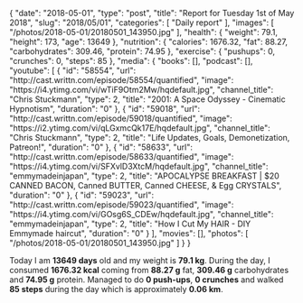 {
    "date": "2018-05-01",
    "type": "post",
    "title": "Report for Tuesday 1st of May 2018",
    "slug": "2018\/05\/01",
    "categories": [
        "Daily report"
    ],
    "images": [
        "\/photos\/2018-05-01\/20180501_143950.jpg"
    ],
    "health": {
        "weight": 79.1,
        "height": 173,
        "age": 13649
    },
    "nutrition": {
        "calories": 1676.32,
        "fat": 88.27,
        "carbohydrates": 309.46,
        "protein": 74.95
    },
    "exercise": {
        "pushups": 0,
        "crunches": 0,
        "steps": 85
    },
    "media": {
        "books": [],
        "podcast": [],
        "youtube": [
            {
                "id": "58554",
                "url": "http:\/\/cast.writtn.com\/episode\/58554\/quantified",
                "image": "https:\/\/i4.ytimg.com\/vi\/wTiF9Otm2Mw\/hqdefault.jpg",
                "channel_title": "Chris Stuckmann",
                "type": 2,
                "title": "2001: A Space Odyssey - Cinematic Hypnotism",
                "duration": "0"
            },
            {
                "id": "59018",
                "url": "http:\/\/cast.writtn.com\/episode\/59018\/quantified",
                "image": "https:\/\/i2.ytimg.com\/vi\/qLGxmcQk17E\/hqdefault.jpg",
                "channel_title": "Chris Stuckmann",
                "type": 2,
                "title": "Life Updates, Goals, Demonetization, Patreon!",
                "duration": "0"
            },
            {
                "id": "58633",
                "url": "http:\/\/cast.writtn.com\/episode\/58633\/quantified",
                "image": "https:\/\/i4.ytimg.com\/vi\/SFXvlD3XtcM\/hqdefault.jpg",
                "channel_title": "emmymadeinjapan",
                "type": 2,
                "title": "APOCALYPSE BREAKFAST | $20 CANNED BACON, Canned BUTTER, Canned CHEESE, & Egg CRYSTALS",
                "duration": "0"
            },
            {
                "id": "59023",
                "url": "http:\/\/cast.writtn.com\/episode\/59023\/quantified",
                "image": "https:\/\/i4.ytimg.com\/vi\/GOsg6S_CDEw\/hqdefault.jpg",
                "channel_title": "emmymadeinjapan",
                "type": 2,
                "title": "How I Cut My HAIR -  DIY Emmymade haircut",
                "duration": "0"
            }
        ],
        "movies": [],
        "photos": [
            "\/photos\/2018-05-01\/20180501_143950.jpg"
        ]
    }
}

Today I am <strong>13649 days</strong> old and my weight is <strong>79.1 kg</strong>. During the day, I consumed <strong>1676.32 kcal</strong> coming from <strong>88.27 g</strong> fat, <strong>309.46 g</strong> carbohydrates and <strong>74.95 g</strong> protein. Managed to do <strong>0 push-ups</strong>, <strong>0 crunches</strong> and walked <strong>85 steps</strong> during the day which is approximately <strong>0.06 km</strong>.